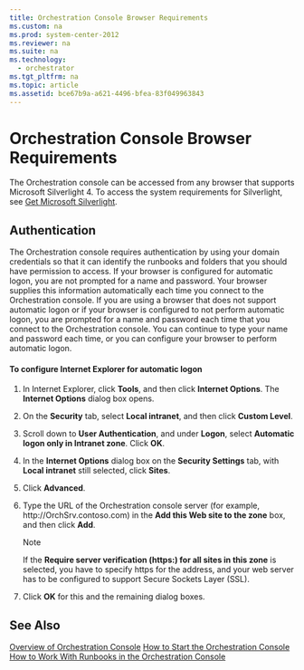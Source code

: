 ```yaml
---
title: Orchestration Console Browser Requirements
ms.custom: na
ms.prod: system-center-2012
ms.reviewer: na
ms.suite: na
ms.technology: 
  - orchestrator
ms.tgt_pltfrm: na
ms.topic: article
ms.assetid: bce67b9a-a621-4496-bfea-83f049963843
---
```

# Orchestration Console Browser Requirements
The Orchestration console can be accessed from any browser that supports Microsoft Silverlight 4. To access the system requirements for Silverlight, see [Get Microsoft Silverlight](http://go.microsoft.com/fwlink/p/?LinkId=128111).

## Authentication
The Orchestration console requires authentication by using your domain credentials so that it can identify the runbooks and folders that you should have permission to access. If your browser is configured for automatic logon, you are not prompted for a name and password. Your browser supplies this information automatically each time you connect to the Orchestration console. If you are using a browser that does not support automatic logon or if your browser is configured to not perform automatic logon, you are prompted for a name and password each time that you connect to the Orchestration console. You can continue to type your name and password each time, or you can configure your browser to perform automatic logon.

#### To configure Internet Explorer for automatic logon

1.  In Internet Explorer, click **Tools**, and then click **Internet Options**. The **Internet Options** dialog box opens.

2.  On the **Security** tab, select **Local intranet**, and then click **Custom Level**.

3.  Scroll down to **User Authentication**, and under **Logon**, select **Automatic logon only in Intranet zone**. Click **OK**.

4.  In the **Internet Options** dialog box on the **Security Settings** tab, with  **Local intranet** still selected, click **Sites**.

5.  Click **Advanced**.

6.  Type the URL of the Orchestration console server \(for example, http:\/\/OrchSrv.contoso.com\) in the **Add this Web site to the zone** box, and then click **Add**.

    > [!NOTE]
    > If the **Require server verification \(https:\) for all sites in this zone** is selected, you have to specify https for the address, and your web server has to be configured to support Secure Sockets Layer \(SSL\).

7.  Click **OK** for this and the remaining dialog boxes.

## See Also
[Overview of Orchestration Console](../Topic/Overview-of-Orchestration-Console.md)
[How to Start the Orchestration Console](../Topic/How-to-Start-the-Orchestration-Console.md)
[How to Work With Runbooks in the Orchestration Console](../Topic/How-to-Work-With-Runbooks-in-the-Orchestration-Console.md)

